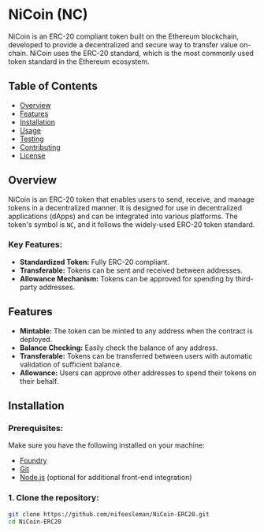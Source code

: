 # NiCoin (NC)

NiCoin is an ERC-20 compliant token built on the Ethereum blockchain, developed to provide a decentralized and secure way to transfer value on-chain. NiCoin uses the ERC-20 standard, which is the most commonly used token standard in the Ethereum ecosystem.

## Table of Contents

- [Overview](#overview)
- [Features](#features)
- [Installation](#installation)
- [Usage](#usage)
- [Testing](#testing)
- [Contributing](#contributing)
- [License](#license)

## Overview

NiCoin is an ERC-20 token that enables users to send, receive, and manage tokens in a decentralized manner. It is designed for use in decentralized applications (dApps) and can be integrated into various platforms. The token's symbol is `NC`, and it follows the widely-used ERC-20 token standard.

### Key Features:
- **Standardized Token:** Fully ERC-20 compliant.
- **Transferable:** Tokens can be sent and received between addresses.
- **Allowance Mechanism:** Tokens can be approved for spending by third-party addresses.

## Features

- **Mintable:** The token can be minted to any address when the contract is deployed.
- **Balance Checking:** Easily check the balance of any address.
- **Transferable:** Tokens can be transferred between users with automatic validation of sufficient balance.
- **Allowance:** Users can approve other addresses to spend their tokens on their behalf.

## Installation

### Prerequisites:
Make sure you have the following installed on your machine:
- [Foundry](https://getfoundry.sh/)
- [Git](https://git-scm.com/)
- [Node.js](https://nodejs.org/) (optional for additional front-end integration)

### 1. Clone the repository:
```bash
git clone https://github.com/nifeesleman/NiCoin-ERC20.git
cd NiCoin-ERC20
